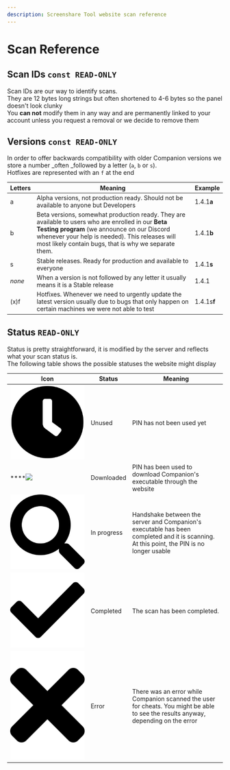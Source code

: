 ```yaml
---
description: Screenshare Tool website scan reference
---
```


# Scan Reference

## Scan IDs `const READ-ONLY`

Scan IDs are our way to identify scans.\
They are 12 bytes long strings but often shortened to 4-6 bytes so the panel doesn't look clunky\
You **can not** modify them in any way and are permanently linked to your account unless you request a removal or we decide to remove them

## Versions `const READ-ONLY`

In order to offer backwards compatibility with older Companion versions we store a number _often _followed by a letter (`a`, `b` or `s`).\
Hotfixes are represented with an `f` at the end

| Letters | Meaning                                                                                                                                                                                                                                                      | Example     |
| ------- | ------------------------------------------------------------------------------------------------------------------------------------------------------------------------------------------------------------------------------------------------------------ | ----------- |
| a       | Alpha versions, not production ready. Should not be available to anyone but Developers                                                                                                                                                                       | 1.4.1**a**  |
| b       | Beta versions, somewhat production ready. They are available to users who are enrolled in our **Beta Testing program** (we announce on our Discord whenever your help is needed). This releases will most likely contain bugs, that is why we separate them. | 1.4.1**b**  |
| s       | Stable releases. Ready for production and available to everyone                                                                                                                                                                                              | 1.4.1**s**  |
| _none_  | When a version is not followed by any letter it usually means it is a Stable release                                                                                                                                                                         | 1.4.1       |
| (x)f    | Hotfixes. Whenever we need to urgently update the latest version usually due to bugs that only happen on certain machines we were not able to test                                                                                                           | 1.4.1s**f** |

## Status `READ-ONLY`

Status is pretty straightforward, it is modified by the server and reflects what your scan status is.\
The following table shows the possible statuses the website might display

| Icon                                                                                                                                                                                          | Status      | Meaning                                                                                                                                   |
| --------------------------------------------------------------------------------------------------------------------------------------------------------------------------------------------- | ----------- | ----------------------------------------------------------------------------------------------------------------------------------------- |
| ![](../.gitbook/assets/clock-solid.svg)                                                                                                                                                       | Unused      | PIN has not been used yet                                                                                                                 |
| ****![](https://gblobscdn.gitbook.com/assets%2F-MfAS_KdjpojWCPXDQMV%2F-MfFa4Xbsloh0nhZNRTT%2F-MfFcD9XpaMrQYsRAXB4%2Fdownload-solid.svg?alt=media\&token=04d03498-6176-4480-8b5e-bc5677da295c) | Downloaded  | PIN has been used to download Companion's executable through the website                                                                  |
| ![](../.gitbook/assets/search-solid.svg)                                                                                                                                                      | In progress | Handshake between the server and Companion's executable has been completed and it is scanning. At this point, the PIN is no longer usable |
| ![](../.gitbook/assets/check-solid.svg)                                                                                                                                                       | Completed   | The scan has been completed.                                                                                                              |
| ![](../.gitbook/assets/times-solid.svg)                                                                                                                                                       | Error       | There was an error while Companion scanned the user for cheats. You might be able to see the results anyway, depending on the error       |

